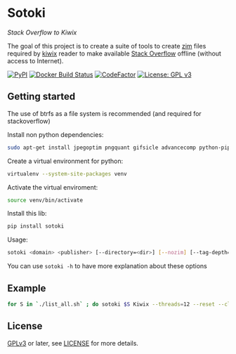# Sotoki

*Stack Overflow to Kiwix*

The goal of this project is to create a suite of tools to create
[zim](https://openzim.org) files required by
[kiwix](https://kiwix.org/) reader to make available [Stack Overflow](https://stackoverflow.com/)
offline (without access to Internet).

[![PyPI](https://img.shields.io/pypi/v/sotoki.svg)](https://pypi.python.org/pypi/sotoki)
[![Docker Build Status](https://img.shields.io/docker/build/openzim/sotoki)](https://hub.docker.com/r/openzim/sotoko)
[![CodeFactor](https://www.codefactor.io/repository/github/openzim/sotoki/badge)](https://www.codefactor.io/repository/github/openzim/sotoki)
[![License: GPL v3](https://img.shields.io/badge/License-GPLv3-blue.svg)](https://www.gnu.org/licenses/gpl-3.0)

## Getting started

The use of btrfs as a file system is recommended (and required for stackoverflow)

Install non python dependencies:
```bash
sudo apt-get install jpegoptim pngquant gifsicle advancecomp python-pip python-virtualenv python-dev libxml2-dev libxslt1-dev libbz2-dev p7zip-full python-pillow gif2apng imagemagick
```

Create a virtual environment for python:
```bash
virtualenv --system-site-packages venv
```

Activate the virtual enviroment:
```bash
source venv/bin/activate
```

Install this lib:
```bash
pip install sotoki
```

Usage:
```bash
sotoki <domain> <publisher> [--directory=<dir>] [--nozim] [--tag-depth=<tag_depth>] [--threads=<threads>] [--zimpath=<zimpath>] [--reset] [--reset-images] [--clean-previous] [--nofulltextindex] [--ignoreoldsite] [--nopic] [--no-userprofile]
```

You can use `sotoki -h` to have more explanation about these options

## Example

```bash
for S in `./list_all.sh` ; do sotoki $S Kiwix --threads=12 --reset --clean-previous --no-userprofile ; done
```

## License

[GPLv3](https://www.gnu.org/licenses/gpl-3.0) or later, see
[LICENSE](LICENSE) for more details.
